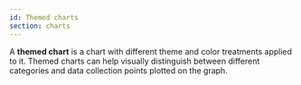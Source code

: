 ```yaml
---
id: Themed charts
section: charts
---
```

A **themed chart** is a chart with different theme and color treatments applied to it. Themed charts can help visually distinguish between different categories and data collection points plotted on the graph.